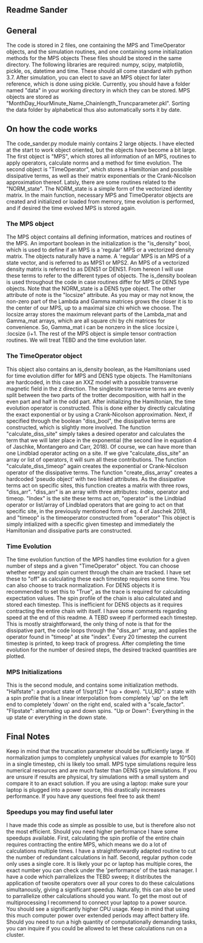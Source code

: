 ## Readme Sander

## General
The code is stored in 2 files, one containing the MPS and TimeOperator objects, and the simulation routines, and one containing some initialization methods for the MPS objects
These files should be stored in the same directory.
The following libraries are required: numpy, scipy, matplotlib, pickle, os, datetime and time. These should all come standard with python 3.7.
After simulation, you can elect to save an MPS object for later reference, which is done using pickle. Currently, you should have a folder named "data" in your working directory in which they can be stored.
MPS objects are stored as "MonthDay_HourMinute_Name_Chainlength_Truncparameter.pkl". Sorting the data folder by alphabetical thus also automatically sorts it by date.

## On how the code works
The code_sander.py module mainly contains 2 large objects. I have elected at the start to work object oriented, but the objects have become a bit large.
The first object is "MPS", which stores all information of an MPS, routines to apply operators, calculate norms and a method for time evolution.
The second object is "TimeOperator", which stores a Hamiltonian and possible dissipative terms, as well as their matrix exponentials or the Crank-Nicolson approximation thereof.
Latsly, there are some routines related to the "NORM_state". The NORM_state is a simple form of the vectorized identity matrix.
In the main function, necessary MPS and TimeOperator objects are created and initialized or loaded from memory, time evolution is performed, and if desired the time evolved MPS is stored again.

### The MPS object
The MPS object contains all defining information, matrices and routines of the MPS. An important boolean in the initialization is the "is_density" bool, which is used to define if an MPS is a 'regular' MPS or a vectorized density matrix.
The objects naturally have a name. A 'regular' MPS is an MPS of a state vector, and is referred to as MPS1 or MPS2. An MPS of a vectorized density matrix is referred to as DENS1 or DENS1. From hereon I will use these terms to refer to the different types of objects.
The is_density boolean is used throughout the code in case routines differ for MPS or DENS type objects. Note that the NORM_state is a DENS type object.
The other attribute of note is the "locsize" attribute. As you may or may not know, the non-zero part of the Lambda and Gamma matrices grows the closer it is to the center of our MPS, up to a maximal size chi which we choose.
The locsize array stores the maximum relevant parts of the Lambda_mat and Gamma_mat arrays, which are all square chi by chi matrices for convenience.
So, Gamma_mat i can be nonzero in the slice :locsize i, :locsize (i+1.
The rest of the MPS object is simple tensor contraction routines. We will treat TEBD and the time evolution later.

### The TimeOperator object
This object also contains an is_density boolean, as the Hamiltonians used for time evolution differ for MPS and DENS type objects.
The Hamiltonians are hardcoded, in this case an XXZ model with a possible transverse magnetic field in the z direction.
The singlesite transverse terms are evenly split between the two parts of the trotter decomposition, with half in the even part and half in the odd part.
After initializing the Hamiltonian, the time evolution operator is constructed. This is done either by directly calculating the exact exponential or by using a Crank-Nicolson approximation.
Next, if specified through the boolean "diss_bool", the dissipative terms are constructed, which is slightly more involved.
The function "calculate_diss_site" simply takes a desired operator and calculates the term that we will later place in the exponential (the second line in equation 4 of Jaschke, Montangero and Carr, 2018).
Of course, we can have more than one Lindblad operator acting on a site. If we give "calculate_diss_site" an array or list of operators, it will sum all these contributions.
The function "calculate_diss_timeop" again creates the exponential or Crank-Nicolson operator of the dissipative terms.
The function "create_diss_array" creates a hardcoded 'pseudo object' with two linked attributes. As the dissipative terms act on specific sites, this function creates a matrix with three rows, "diss_arr".
"diss_arr" is an array with three attributes: index, operator and timeop.
"Index" is the site these terms act on, "operator" is the Lindblad operator or list/array of Lindblad operators that are going to act on that specific site, in the previously mentioned form of eq. 4 of Jaschek 2018, and "timeop" is the timeoperator constructed from "operator"
This object is simply intialized with a specific given timestep and immediately the Hamiltonian and dissipative parts are constructed.

### Time Evolution
The time evolution function of the MPS handles time evolution for a given number of steps and a given "TimeOperator" object.
You can choose whether energy and spin current through the chain are tracked. I have set these to "off" as calculating these each timestep requires some time.
You can also choose to track normalization. For DENS objects it is recommended to set this to "True", as the trace is required for calculating expectation values.
The spin profile of the chain is also calculated and stored each timestep. This is inefficient for DENS objects as it requires contracting the entire chain with itself. I have some comments regarding speed at the end of this readme.
A TEBD sweep if performed each timestep. This is mostly straightforward, the only thing of note is that for the dissipative part, the code loops through the "diss_arr" array, and applies the operator found in "timeop" at site "index".
Every 20 timestep the current timestep is printed, to keep track of progress.
After completing the time evolution for the number of desired steps, the desired tracked quantities are plotted.

### MPS Initializations
This is the second module, and contains some initialization methods. 
"Halfstate": a product state of 1/sqrt(2) * (up + down).
"LU_RD": a state with a spin profile that is a linear interpolation from completely 'up' on the left end to completely 'down' on the right end, scaled with a "scale_factor".
"Flipstate": alternating up and down spins.
"Up or Down": Everything in the up state or everything in the down state.

## Final Notes
Keep in mind that the truncation parameter should be sufficiently large. If normalization jumps to completely unphysical values (for example to 10^50) in a single timestep, chi is likely too small.
MPS type simulations require less numerical resources and are much faster than DENS type simulations.
If you are unsure if results are physical, try simulations with a small system and compare it to an exact solution.
If you are using a laptop: make sure your laptop is plugged into a power source, this drastically increases performance.
If you have any questions feel free to ask them!

### Speedups you may find useful later
I have made this code as simple as possible to use, but is therefore also not the most efficient. Should you need higher performance I have some speedups available.
First, calculating the spin profile of the entire chain requires contracting the entire MPS, which means we do a lot of calculations multiple times. I have a straightforwardly adapted routine to cut the number of redundant calculations in half.
Second, regular python code only uses a single core. It is likely your pc or laptop has multiple cores, the exact number you can check under the 'performance' of the task manager.
I have a code which parrallelizes the TEBD sweep; it distributes the application of twosite operators over all your cores to do these calculations simultanously, giving a significant speedup. Naturally, this can also be used to parrallelize other calculations should you want.
To get the most out of multiprocessing I recommend to connect your laptop to a power source. You should see a significantly higher CPU usage.
Keep in mind that using this much computer power over extended periods may affect battery life. Should you need to run a high quantity of computationally demanding tasks, you can inquire if you could be allowed to let these calculations run on a cluster.


